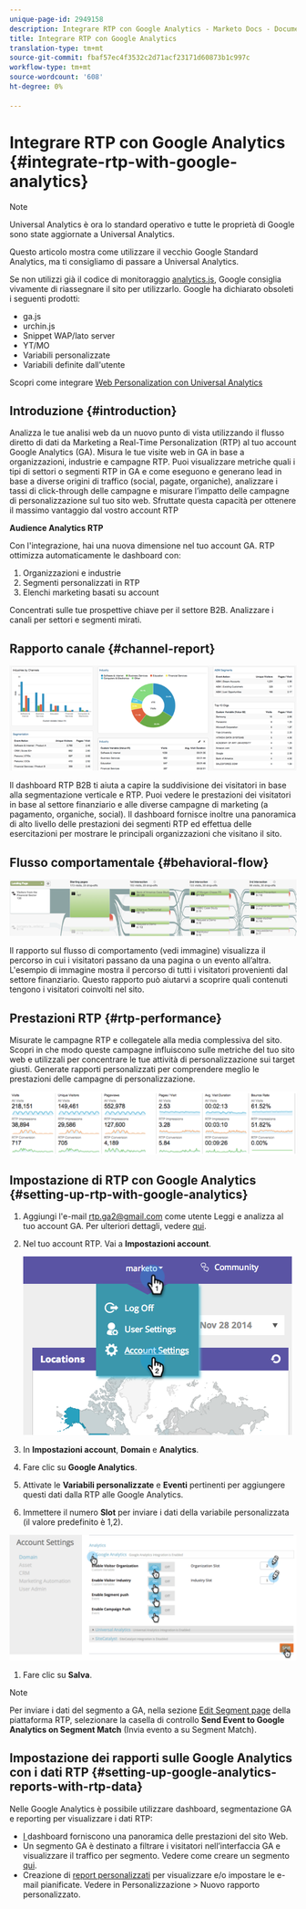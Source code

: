 ```yaml
---
unique-page-id: 2949158
description: Integrare RTP con Google Analytics - Marketo Docs - Documentazione prodotto
title: Integrare RTP con Google Analytics
translation-type: tm+mt
source-git-commit: fbaf57ec4f3532c2d71acf23171d60873b1c997c
workflow-type: tm+mt
source-wordcount: '608'
ht-degree: 0%

---
```



# Integrare RTP con Google Analytics {#integrate-rtp-with-google-analytics}

>[!NOTE]
>
>Universal Analytics è ora lo standard operativo e tutte le proprietà di Google sono state aggiornate a Universal Analytics.
>
>Questo articolo mostra come utilizzare il vecchio Google Standard Analytics, ma ti consigliamo di passare a Universal Analytics.
>
>Se non utilizzi già il codice di monitoraggio [analytics.js](https://developers.google.com/analytics/devguides/collection/analyticsjs/), Google consiglia vivamente di riassegnare il sito per utilizzarlo. Google ha dichiarato obsoleti i seguenti prodotti:
>
>* ga.js
>* urchin.js
>* Snippet WAP/lato server
>* YT/MO
>* Variabili personalizzate
>* Variabili definite dall&#39;utente

>
>
Scopri come integrare [Web Personalization con Universal Analytics](/help/marketo/product-docs/web-personalization/reporting-for-web-personalization/web-analytics-integrations/integrate-rtp-with-google-universal-analytics.md)

## Introduzione {#introduction}

Analizza le tue analisi web da un nuovo punto di vista utilizzando il flusso diretto di dati da Marketing a Real-Time Personalization (RTP) al tuo account Google Analytics (GA). Misura le tue visite web in GA in base a organizzazioni, industrie e campagne RTP. Puoi visualizzare metriche quali i tipi di settori o segmenti RTP in GA e come eseguono e generano lead in base a diverse origini di traffico (social, pagate, organiche), analizzare i tassi di click-through delle campagne e misurare l’impatto delle campagne di personalizzazione sul tuo sito web. Sfruttate questa capacità per ottenere il massimo vantaggio dal vostro account RTP

**Audience Analytics  RTP**

Con l&#39;integrazione, hai una nuova dimensione nel tuo account GA. RTP ottimizza automaticamente le dashboard con:

1. Organizzazioni e industrie
1. Segmenti personalizzati in RTP
1. Elenchi marketing basati su account

Concentrati sulle tue prospettive chiave per il settore B2B. Analizzare i canali per settori e segmenti mirati.

## Rapporto canale {#channel-report}

![](assets/image2014-11-28-16-3a39-3a28.png)

Il dashboard RTP B2B ti aiuta a capire la suddivisione dei visitatori in base alla segmentazione verticale e RTP. Puoi vedere le prestazioni dei visitatori in base al settore finanziario e alle diverse campagne di marketing (a pagamento, organiche, social). Il dashboard fornisce inoltre una panoramica di alto livello delle prestazioni dei segmenti RTP ed effettua delle esercitazioni per mostrare le principali organizzazioni che visitano il sito.

## Flusso comportamentale {#behavioral-flow}

![](assets/image2014-11-28-16-3a40-3a43.png)

Il rapporto sul flusso di comportamento (vedi immagine) visualizza il percorso in cui i visitatori passano da una pagina o un evento all’altra. L&#39;esempio di immagine mostra il percorso di tutti i visitatori provenienti dal settore finanziario. Questo rapporto può aiutarvi a scoprire quali contenuti tengono i visitatori coinvolti nel sito.

## Prestazioni RTP {#rtp-performance}

Misurate le campagne RTP e collegatele alla media complessiva del sito. Scopri in che modo queste campagne influiscono sulle metriche del tuo sito web e utilizzali per concentrare le tue attività di personalizzazione sui target giusti. Generate rapporti personalizzati per comprendere meglio le prestazioni delle campagne di personalizzazione.

![](assets/image2014-11-28-16-3a47-3a0.png)

## Impostazione di RTP con Google Analytics {#setting-up-rtp-with-google-analytics}

1. Aggiungi l&#39;e-mail rtp.ga2@gmail.com come utente Leggi e analizza al tuo account GA. Per ulteriori dettagli, vedere [qui](https://support.google.com/analytics/answer/2884495?hl=en).

1. Nel tuo account RTP. Vai a **Impostazioni account**.

   ![](assets/image2014-11-28-16-3a54-3a40.png)

1. In **Impostazioni account**, **Domain** e **Analytics**.

1. Fare clic su **Google Analytics**.

1. Attivate le **Variabili personalizzate** e **Eventi** pertinenti per aggiungere questi dati dalla RTP alle Google Analytics.

1. Immettere il numero **Slot** per inviare i dati della variabile personalizzata (il valore predefinito è 1,2).

![](assets/image2014-11-28-17-3a0-3a17.png)

1. Fare clic su **Salva**.

>[!NOTE]
>
>Per inviare i dati del segmento a GA, nella sezione [Edit Segment page](/help/marketo/product-docs/web-personalization/using-web-segments/create-a-basic-web-segment.md) della piattaforma RTP, selezionare la casella di controllo **Send Event to Google Analytics on Segment Match** (Invia evento a  su Segment Match).

## Impostazione dei rapporti sulle Google Analytics con i dati RTP {#setting-up-google-analytics-reports-with-rtp-data}

Nelle Google Analytics è possibile utilizzare dashboard, segmentazione GA e reporting per visualizzare i dati RTP:

* [I ](https://support.google.com/analytics/answer/1068216?hl=en) dashboard forniscono una panoramica delle prestazioni del sito Web.
* Un segmento GA è destinato a filtrare i visitatori nell’interfaccia GA e visualizzare il traffico per segmento. Vedere come creare un segmento [qui](https://support.google.com/analytics/answer/3124493?hl=en).
* Creazione di [report personalizzati](https://support.google.com/analytics/answer/1033013?hl=en) per visualizzare e/o impostare le e-mail pianificate. Vedere in Personalizzazione > Nuovo rapporto personalizzato.
